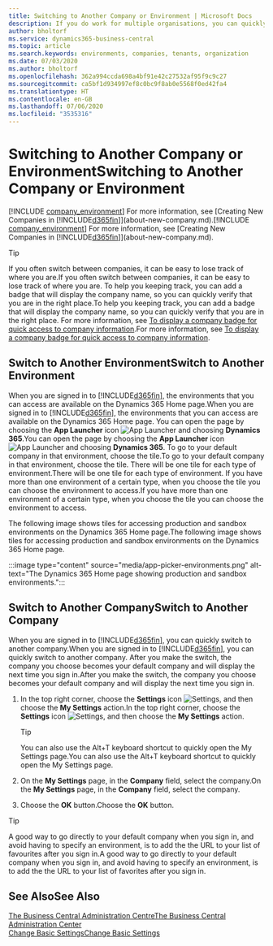 ```yaml
---
title: Switching to Another Company or Environment | Microsoft Docs
description: If you do work for multiple organisations, you can quickly switch between the environments and companies.
author: bholtorf
ms.service: dynamics365-business-central
ms.topic: article
ms.search.keywords: environments, companies, tenants, organization
ms.date: 07/03/2020
ms.author: bholtorf
ms.openlocfilehash: 362a994ccda698a4bf91e42c27532af95f9c9c27
ms.sourcegitcommit: ca5bf1d934997ef8c0bc9f8ab0e5568f0ed42fa4
ms.translationtype: HT
ms.contentlocale: en-GB
ms.lasthandoff: 07/06/2020
ms.locfileid: "3535316"
---
```

# <a name="switching-to-another-company-or-environment"></a><span data-ttu-id="63957-103">Switching to Another Company or Environment</span><span class="sxs-lookup"><span data-stu-id="63957-103">Switching to Another Company or Environment</span></span>

<span data-ttu-id="63957-104">[!INCLUDE [company_environment](includes/company_environment.md)] For more information, see [Creating New Companies in [!INCLUDE[d365fin](includes/d365fin_md.md)]](about-new-company.md).</span><span class="sxs-lookup"><span data-stu-id="63957-104">[!INCLUDE [company_environment](includes/company_environment.md)] For more information, see [Creating New Companies in [!INCLUDE[d365fin](includes/d365fin_md.md)]](about-new-company.md).</span></span>  

> [!TIP]
> <span data-ttu-id="63957-105">If you often switch between companies, it can be easy to lose track of where you are.</span><span class="sxs-lookup"><span data-stu-id="63957-105">If you often switch between companies, it can be easy to lose track of where you are.</span></span> <span data-ttu-id="63957-106">To help you keeping track, you can add a badge that will display the company name, so you can quickly verify that you are in the right place.</span><span class="sxs-lookup"><span data-stu-id="63957-106">To help you keeping track, you can add a badge that will display the company name, so you can quickly verify that you are in the right place.</span></span> <span data-ttu-id="63957-107">For more information, see [To display a company badge for quick access to company information](ui-change-basic-settings.md#to-display-a-company-badge-for-quick-access-to-company-information).</span><span class="sxs-lookup"><span data-stu-id="63957-107">For more information, see [To display a company badge for quick access to company information](ui-change-basic-settings.md#to-display-a-company-badge-for-quick-access-to-company-information).</span></span>

## <a name="switch-to-another-environment"></a><span data-ttu-id="63957-108">Switch to Another Environment</span><span class="sxs-lookup"><span data-stu-id="63957-108">Switch to Another Environment</span></span>

<span data-ttu-id="63957-109">When you are signed in to [!INCLUDE[d365fin](includes/d365fin_md.md)], the environments that you can access are available on the Dynamics 365 Home page.</span><span class="sxs-lookup"><span data-stu-id="63957-109">When you are signed in to [!INCLUDE[d365fin](includes/d365fin_md.md)], the environments that you can access are available on the Dynamics 365 Home page.</span></span> <span data-ttu-id="63957-110">You can open the page by choosing the **App Launcher** icon ![App Launcher](media/app-launcher-icon.png "The App Launcher provides access to more features") and choosing **Dynamics 365**.</span><span class="sxs-lookup"><span data-stu-id="63957-110">You can open the page by choosing the **App Launcher** icon ![App Launcher](media/app-launcher-icon.png "The App Launcher provides access to more features") and choosing **Dynamics 365**.</span></span> <span data-ttu-id="63957-111">To go to your default company in that environment, choose the tile.</span><span class="sxs-lookup"><span data-stu-id="63957-111">To go to your default company in that environment, choose the tile.</span></span> <span data-ttu-id="63957-112">There will be one tile for each type of environment.</span><span class="sxs-lookup"><span data-stu-id="63957-112">There will be one tile for each type of environment.</span></span> <span data-ttu-id="63957-113">If you have more than one environment of a certain type, when you choose the tile you can choose the environment to access.</span><span class="sxs-lookup"><span data-stu-id="63957-113">If you have more than one environment of a certain type, when you choose the tile you can choose the environment to access.</span></span>

<span data-ttu-id="63957-114">The following image shows tiles for accessing production and sandbox environments on the Dynamics 365 Home page.</span><span class="sxs-lookup"><span data-stu-id="63957-114">The following image shows tiles for accessing production and sandbox environments on the Dynamics 365 Home page.</span></span>

:::image type="content" source="media/app-picker-environments.png" alt-text="The Dynamics 365 Home page showing production and sandbox environments.":::

## <a name="switch-to-another-company"></a><span data-ttu-id="63957-116">Switch to Another Company</span><span class="sxs-lookup"><span data-stu-id="63957-116">Switch to Another Company</span></span>

<span data-ttu-id="63957-117">When you are signed in to [!INCLUDE[d365fin](includes/d365fin_md.md)], you can quickly switch to another company.</span><span class="sxs-lookup"><span data-stu-id="63957-117">When you are signed in to [!INCLUDE[d365fin](includes/d365fin_md.md)], you can quickly switch to another company.</span></span> <span data-ttu-id="63957-118">After you make the switch, the company you choose becomes your default company and will display the next time you sign in.</span><span class="sxs-lookup"><span data-stu-id="63957-118">After you make the switch, the company you choose becomes your default company and will display the next time you sign in.</span></span>

1. <span data-ttu-id="63957-119">In the top right corner, choose the **Settings** icon ![Settings](media/ui-experience/settings_icon_small.png "Settings icon for role centre"), and then choose the **My Settings** action.</span><span class="sxs-lookup"><span data-stu-id="63957-119">In the top right corner, choose the **Settings** icon ![Settings](media/ui-experience/settings_icon_small.png "Settings icon for role center"), and then choose the **My Settings** action.</span></span>

    > [!TIP]
    > <span data-ttu-id="63957-120">You can also use the Alt+T keyboard shortcut to quickly open the My Settings page.</span><span class="sxs-lookup"><span data-stu-id="63957-120">You can also use the Alt+T keyboard shortcut to quickly open the My Settings page.</span></span>

2. <span data-ttu-id="63957-121">On the **My Settings** page, in the **Company** field, select the company.</span><span class="sxs-lookup"><span data-stu-id="63957-121">On the **My Settings** page, in the **Company** field, select the company.</span></span>  
3. <span data-ttu-id="63957-122">Choose the **OK** button.</span><span class="sxs-lookup"><span data-stu-id="63957-122">Choose the **OK** button.</span></span>

> [!TIP]
> <span data-ttu-id="63957-123">A good way to go directly to your default company when you sign in, and avoid having to specify an environment, is to add the the URL to your list of favourites after you sign in.</span><span class="sxs-lookup"><span data-stu-id="63957-123">A good way to go directly to your default company when you sign in, and avoid having to specify an environment, is to add the the URL to your list of favorites after you sign in.</span></span>

## <a name="see-also"></a><span data-ttu-id="63957-124">See Also</span><span class="sxs-lookup"><span data-stu-id="63957-124">See Also</span></span>

[<span data-ttu-id="63957-125">The Business Central Administration Centre</span><span class="sxs-lookup"><span data-stu-id="63957-125">The Business Central Administration Center</span></span>](/dynamics365/business-central/dev-itpro/administration/tenant-admin-center)  
[<span data-ttu-id="63957-126">Change Basic Settings</span><span class="sxs-lookup"><span data-stu-id="63957-126">Change Basic Settings</span></span>](ui-change-basic-settings.md)  
